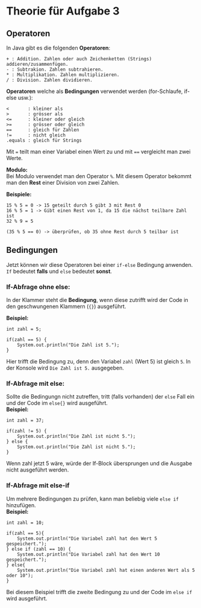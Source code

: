 # Theorie für Aufgabe 3
## Operatoren
In Java gibt es die folgenden **Operatoren**: 
```
+ : Addition. Zahlen oder auch Zeichenketten (Strings) addieren/zusammenfügen.
- : Subtrakion. Zahlen subtrahieren.
* : Multiplikation. Zahlen multiplizieren.
/ : Division. Zahlen dividieren.
```
**Operatoren** welche als **Bedingungen** verwendet werden (for-Schlaufe, if-else usw.):

```
<       : kleiner als
>       : grösser als
<=      : kleiner oder gleich
>=      : grösser oder gleich
==      : gleich für Zahlen
!=      : nicht gleich
.equals : gleich für Strings
```

Mit ``=`` teilt man einer Variabel einen Wert zu und mit ``==`` vergleicht man zwei Werte.

**Modulo:**  
Bei Modulo verwendet man den Operator ``%``. Mit diesem Operator bekommt man den **Rest** einer
Division von zwei Zahlen.  

**Beispiele:**
```
15 % 5 = 0 -> 15 geteilt durch 5 gibt 3 mit Rest 0
16 % 5 = 1 -> Gibt einen Rest von 1, da 15 die nächst teilbare Zahl ist
32 % 9 = 5

(35 % 5 == 0) -> überprüfen, ob 35 ohne Rest durch 5 teilbar ist
```

## Bedingungen
Jetzt können wir diese Operatoren bei einer ``if-else`` Bedingung anwenden.  
``If`` bedeutet **falls** und ``else`` bedeutet **sonst**.

### If-Abfrage ohne else:  
In der Klammer steht die **Bedingung**, wenn diese zutrifft wird der Code in den geschwungenen Klammern (``{}``) ausgeführt.  

**Beispiel:** 
```
int zahl = 5;

if(zahl == 5) {
    System.out.println("Die Zahl ist 5.");
} 
```
Hier trifft die Bedingung zu, denn den Variabel ``zahl`` (Wert 5) ist gleich ``5``. In der Konsole wird ``Die Zahl ist 5.`` ausgegeben.


### If-Abfrage mit else:
Sollte die Bedingungn nicht zutreffen, tritt (falls vorhanden) der ``else`` Fall ein und der Code im ``else{}`` wird ausgeführt.  
**Beispiel:**
```
int zahl = 37;

if(zahl != 5) {
    System.out.println("Die Zahl ist nicht 5.");
} else {
    System.out.println("Die Zahl ist nicht 5.");
}
```
Wenn zahl jetzt 5 wäre, würde der If-Block übersprungen und die Ausgabe nicht ausgeführt werden.

### If-Abfrage mit else-if

Um mehrere Bedingungen zu prüfen, kann man beliebig viele ``else if`` hinzufügen.  
**Beispiel:**
```
int zahl = 10;  

if(zahl == 5){
    System.out.println("Die Variabel zahl hat den Wert 5 gespeichert.");
} else if (zahl == 10) {
    System.out.println("Die Variabel zahl hat den Wert 10 gespeichert.");
} else{
    System.out.println("Die Variabel zahl hat einen anderen Wert als 5 oder 10");
}
```

Bei diesem Beispiel trifft die zweite Bedingung zu und der Code im ``else if`` wird ausgeführt. 
